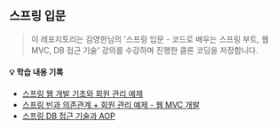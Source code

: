 ## 스프링 입문
> 이 레포지토리는 김영한님의 '스프링 입문 - 코드로 배우는 스프링 부트, 웹 MVC, DB 접근 기술' 강의를 수강하며 진행한 클론 코딩을 저장합니다.

#### 💡 학습 내용 기록
-  [스프링 웹 개발 기초와 회원 관리 예제](https://velog.io/@smj_716/%EC%8A%A4%ED%94%84%EB%A7%81-%EC%9E%85%EB%AC%B8-1)
- [스프링 빈과 의존관계 + 회원 관리 예제 - 웹 MVC 개발](https://velog.io/@smj_716/%EC%8A%A4%ED%94%84%EB%A7%81-%EC%9E%85%EB%AC%B8-2)
- [스프링 DB 접근 기술과 AOP](https://velog.io/@smj_716/%EC%8A%A4%ED%94%84%EB%A7%81-%EC%9E%85%EB%AC%B8-3)
